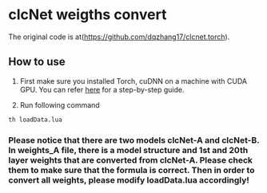 # clcNet weigths convert

The original code is at(https://github.com/dqzhang17/clcnet.torch).

## How to use 

1. First make sure you installed Torch, cuDNN on a machine with CUDA GPU. You can refer  [here](https://github.com/facebook/fb.resnet.torch/blob/master/INSTALL.md) for a step-by-step guide.

2. Run following command 
```bash
th loadData.lua
```

### Please notice that there are two models clcNet-A and clcNet-B. In weights_A file, there is a model structure and 1st and 20th layer weights that are converted from clcNet-A. Please check them to make sure that the formula is correct. Then in order to convert all weights, please modify loadData.lua accordingly!

